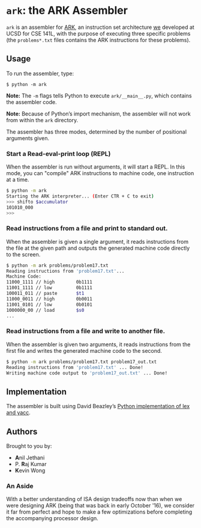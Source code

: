 # `ark`: the ARK Assembler

`ark` is an assembler for [ARK](https://github.com/prkumar/ARK-Processor), an instruction set architecture [we](##Authors) developed at UCSD for CSE 141L, with the purpose of executing three specific problems (the `problems*.txt` files contains the ARK instructions for these problems).

## Usage

To run the assembler, type:
```
$ python -m ark
```

**Note:** The `-m` flags tells Python to execute `ark/__main__.py`, which contains the assembler code.

**Note:** Because of Python’s import mechanism, the assembler will not work from within the `ark` directory.

The assembler has three modes, determined by the number of positional arguments given.

### Start a Read-eval-print loop (REPL)

When the assembler is run without arguments, it will start a REPL. In this mode, you  can "compile" ARK instructions to machine code, one instruction at a time.
  
```bash
$ python -m ark
Starting the ARK interpreter... (Enter CTR + C to exit) 
>>> shifto $accumulator
101010_000
>>>
``` 
  
### Read instructions from a file and print to standard out.

When the assembler is given a single argument, it reads instructions from the file at the given path and outputs the generated machine code directly to the screen.

```bash
$ python -m ark problems/problem17.txt
Reading instructions from 'problem17.txt'...
Machine Code:
11000_1111 // high        0b1111
11001_1111 // low         0b1111
100011_011 // paste       $t1
11000_0011 // high        0b0011
11001_0101 // low         0b0101
1000000_00 // load        $s0
...
``` 

### Read instructions from a file and write to another file.

When the assembler is given two arguments, it reads instructions from the first file and writes the generated machine code
to the second.

```bash
$ python -m ark problems/problem17.txt problem17_out.txt
Reading instructions from 'problem17.txt' ... Done!
Writing machine code output to 'problem17_out.txt' ... Done!
``` 

## Implementation

The assembler is built using David Beazley’s [Python implementation of lex and yacc](https://github.com/dabeaz/ply).

## Authors

Brought to you by:

* **A**nil Jethani
* P. **R**aj Kumar 
* **K**evin Wong

### An Aside

With a better understanding of ISA design tradeoffs now than when we were designing ARK (being that was back in early October '16), we consider it far from perfect and hope to make a few optimizations before completing the accompanying processor design.


